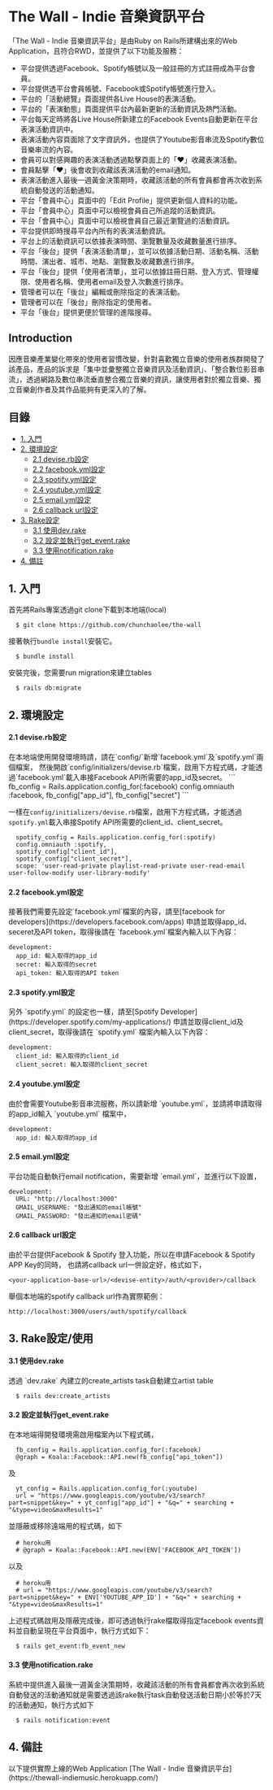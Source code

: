 The Wall - Indie 音樂資訊平台
===
「The Wall - Indie 音樂資訊平台」是由Ruby on Rails所建構出來的Web Application，且符合RWD，並提供了以下功能及服務：

- 平台提供透過Facebook、Spotify帳號以及一般註冊的方式註冊成為平台會員。
- 平台提供透平台會員帳號、Facebook或Spotify帳號進行登入。
- 平台的「活動總覽」頁面提供各Live House的表演活動。
- 平台的「表演動態」頁面提供平台內最新更新的活動資訊及熱門活動。
- 平台每天定時將各Live House所新建立的Facebook Events自動更新在平台表演活動資訊中。
- 表演活動內容頁面除了文字資訊外，也提供了Youtube影音串流及Spotify數位音樂串流的內容。
- 會員可以對感興趣的表演活動透過點擊頁面上的「♥」收藏表演活動。
- 會員點擊「♥」後會收到收藏該表演活動的email通知。
- 表演活動進入最後一週黃金決策期時，收藏該活動的所有會員都會再次收到系統自動發送的活動通知。
- 平台「會員中心」頁面中的「Edit Profile」提供更新個人資料的功能。
- 平台「會員中心」頁面中可以檢視會員自己所追蹤的活動資訊。
- 平台「會員中心」頁面中可以檢視會員自己最近瀏覽過的活動資訊。
- 平台提供即時搜尋平台內所有的表演活動資訊。
- 平台上的活動資訊可以依據表演時間、瀏覽數量及收藏數量進行排序。
- 平台「後台」提供「表演活動清單」，並可以依據活動日期、活動名稱、活動時間、演出者、城市、地點、瀏覽數及收藏數進行排序。
- 平台「後台」提供「使用者清單」，並可以依據註冊日期、登入方式、管理權限、使用者名稱、使用者email及登入次數進行排序。
- 管理者可以在「後台」編輯或刪除指定的表演活動。
- 管理者可以在「後台」刪除指定的使用者。
- 平台「後台」提供更便於管理的進階搜尋。


Introduction
---
因應音樂​​產業變化帶來的使用者習慣改變，針對喜歡獨立音樂的使用者族群開發了該產品，產品的訴求是​​「集中並彙整獨立音樂資訊及活動資訊」、「整合數位影音串流」，透過網路及數位串流垂直整合獨立音樂的資訊，讓使用者對於獨立音樂、獨立音樂創作者及其作品能夠有更深入的了解。


目錄
---
* [1. 入門](#1)
* [2. 環境設定](#2)
    * [2.1 devise.rb設定](#2.1)
    * [2.2 facebook.yml設定](#2.2)
    * [2.3 spotify.yml設定](#2.3)
    * [2.4 youtube.yml設定](#2.4)
    * [2.5 email.yml設定](#2.5)
    * [2.6 callback url設定](#2.6)
* [3. Rake設定](#3)
    * [3.1 使用dev.rake](#3.1)
    * [3.2 設定並執行get_event.rake](#3.2)
    * [3.3 使用notification.rake](#3.3)
* [4. 備註](#4)



<h2 id="1">1. 入門</h2>
首先將Rails專案透過git clone下載到本地端(local)

```
  $ git clone https://github.com/chunchaolee/the-wall
```

接著執行`bundle install`安裝它。

```
  $ bundle install
```

安裝完後，您需要run migration來建立tables

```
  $ rails db:migrate
```


<h2 id="2">2. 環境設定</h2>
<h4 id="2.1">2.1 devise.rb設定</h4>
在本地端使用開發環境時請，請在`config/`新增`facebook.yml`及`spotify.yml`兩個檔案，
然後開啟`config/initializers/devise.rb`檔案，啟用下方程式碼，才能透過`facebook.yml`載入串接Facebook API所需要的app_id及secret。
```
  fb_config = Rails.application.config_for(:facebook)
  config.omniauth :facebook,
  fb_config["app_id"],
  fb_config["secret"]
```

一樣在`config/initializers/devise.rb`檔案，啟用下方程式碼，才能透過`spotify.yml`載入串接Spotify API所需要的client_id、client_secret。
```
  spotify_config = Rails.application.config_for(:spotify)
  config.omniauth :spotify,
  spotify_config["client_id"], 
  spotify_config["client_secret"],
  scope: 'user-read-private playlist-read-private user-read-email user-follow-modify user-library-modify'
```

<h4 id="2.2">2.2 facebook.yml設定</h4>
接著我們需要先設定`facebook.yml`檔案的內容，請至[facebook for developers](https://developers.facebook.com/apps) 申請並取得app_id、seceret及API token，取得後請在 `facebook.yml`檔案內輸入以下內容：

```
development:
  app_id: 輸入取得的app_id
  secret: 輸入取得的secret
  api_token: 輸入取得的API token
```

<h4 id="2.3">2.3 spotify.yml設定</h4>
另外 `spotify.yml` 的設定也一樣，請至[Spotify Developer](https://developer.spotify.com/my-applications/) 申請並取得client_id及client_secret，取得後請在 `spotify.yml` 檔案內輸入以下內容：

```
development:
  client_id: 輸入取得的client_id
  client_secret: 輸入取得的client_secret
```

<h4 id="2.4">2.4 youtube.yml設定</h4>
由於會需要Youtube影音串流服務，所以請新增 `youtube.yml`，並請將申請取得的app_id輸入 `youtube.yml` 檔案中，

```
development:
  app_id: 輸入取得的app_id
```

<h4 id="2.5">2.5 email.yml設定</h4>
平台功能自動執行email notification，需要新增 `email.yml`，並進行以下設置，

```
development:
  URL: "http://localhost:3000"
  GMAIL_USERNAME: "發出通知的email帳號"
  GMAIL_PASSWORD: "發出通知的email密碼"
```

<h4 id="2.6">2.6 callback url設定</h4>
由於平台提供Facebook & Spotify 登入功能，所以在申請Facebook & Spotify APP Key的同時，
也請將callback url一併設定好，格式如下，


```
<your-application-base-url>/<devise-entity>/auth/<provider>/callback
```

舉個本地端的spotify callback url作為實際範例：

```
http://localhost:3000/users/auth/spotify/callback
```


<h2 id="3">3. Rake設定/使用</h2>
<h4 id="3.1">3.1 使用dev.rake</h4>
透過 `dev.rake` 內建立的create_artists task自動建立artist table

```
  $ rails dev:create_artists
```

<h4 id="3.2">3.2 設定並執行get_event.rake</h4>
在本地端得開發環境需啟用檔案內以下程式碼，

```
  fb_config = Rails.application.config_for(:facebook)
  @graph = Koala::Facebook::API.new(fb_config["api_token"])
```

及

```
  yt_config = Rails.application.config_for(:youtube)
  url = "https://www.googleapis.com/youtube/v3/search?part=snippet&key=" + yt_config["app_id"] + "&q=" + searching + "&type=video&maxResults=1"
```

並隱蔽或移除遠端用的程式碼，如下

```
  # heroku用
  # @graph = Koala::Facebook::API.new(ENV['FACEBOOK_API_TOKEN'])
```

以及

```
  # heroku用
  # url = "https://www.googleapis.com/youtube/v3/search?part=snippet&key=" + ENV['YOUTUBE_APP_ID'] + "&q=" + searching + "&type=video&maxResults=1"

```

上述程式碼啟用及隱蔽完成後，即可透過執行rake檔取得指定facebook events資料並自動呈現在平台頁面中，執行方式如下：

```
  $ rails get_event:fb_event_new
```

<h4 id="3.3">3.3 使用notification.rake</h4>
系統中提供進入最後一週黃金決策期時，收藏該活動的所有會員都會再次收到系統自動發送的活動通知就是需要透過該rake執行task自動發送活動日期小於等於7天的活動通知，執行方式如下

```
  $ rails notification:event
```


<h2 id="4">4. 備註</h2>
以下提供實際上線的Web Application
[The Wall - Indie 音樂資訊平台](https://thewall-indiemusic.herokuapp.com/)
